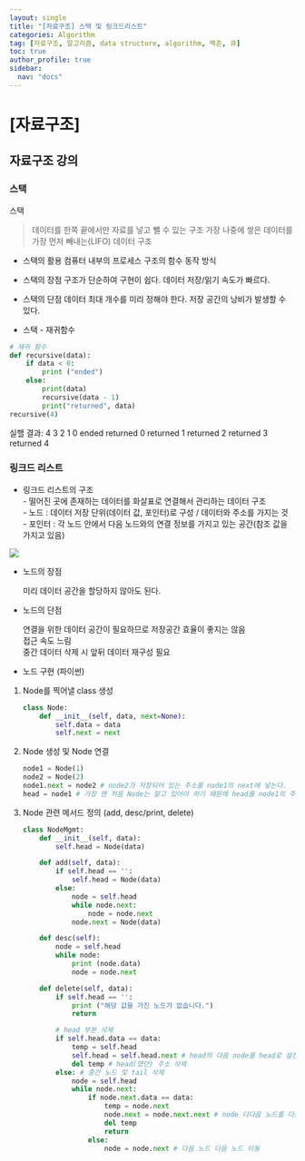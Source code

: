 ```yaml
---
layout: single
title: "[자료구조] 스택 및 링크드리스트"
categories: Algorithm
tag: [자료구조, 알고리즘, data structure, algorithm, 백준, 큐]
toc: true
author_profile: true
sidebar:
  nav: "docs"
---
```


# [자료구조]

## 자료구조 강의

### 스택

스택

> 데이터를 한쪽 끝에서만 자료를 넣고 뺄 수 있는 구조
> 가장 나중에 쌓은 데이터를 가장 먼저 빼내는(LIFO) 데이터 구조

- 스택의 활용
  컴퓨터 내부의 프로세스 구조의 함수 동작 방식

- 스택의 장점
  구조가 단순하여 구현이 쉽다.
  데이터 저장/읽기 속도가 빠르다.

- 스택의 단점
  데이터 최대 개수를 미리 정해야 한다.
  저장 공간의 낭비가 발생할 수 있다.

- 스택 - 재귀함수

```py
# 재귀 함수
def recursive(data):
    if data < 0:
        print ("ended")
    else:
        print(data)
        recursive(data - 1)
        print("returned", data)
recursive(4)
```

실핼 결과:
4
3
2
1
0
ended
returned 0
returned 1
returned 2
returned 3
returned 4

### 링크드 리스트

- 링크드 리스트의 구조
  <br>\- 떨어진 곳에 존재하는 데이터를 화살표로 연결해서 관리하는 데이터 구조
  <br>\- 노드 : 데이터 저장 단위(데이터 값, 포인터)로 구성 / 데이터와 주소를 가지는 것
  <br>\- 포인터 : 각 노드 안에서 다음 노드와의 연결 정보를 가지고 있는 공간(참조 값을 가지고 있음)

![](https://images.velog.io/images/jisu129/post/3dbc8bb9-1485-4405-9c94-8550db10a178/linkedlist.png)

- 노드의 장점

  미리 데이터 공간을 할당하지 않아도 된다.

- 노드의 단점

  연결을 위한 데이터 공간이 필요하므로 저장공간 효율이 좋지는 않음
  <br>접근 속도 느림
  <br>중간 데이터 삭제 시 앞뒤 데이터 재구성 필요

- 노드 구현 (파이썬)

1. Node를 찍어낼 class 생성

   ```py
   class Node:
       def __init__(self, data, next=None):
           self.data = data
           self.next = next
   ```

2. Node 생성 및 Node 연결

   ```py
   node1 = Node(1)
   node2 = Node(2)
   node1.next = node2 # node2가 저장되어 있는 주소를 node1의 next에 넣는다.
   head = node1 # 가장 맨 처음 Node는 알고 있어야 하기 때문에 head를 node1의 주로소 놓는다.
   ```

3. Node 관련 메서드 정의 (add, desc/print, delete)

   ```py
   class NodeMgmt:
       def __init__(self, data):
           self.head = Node(data)

       def add(self, data):
           if self.head == '':
               self.head = Node(data)
           else:
               node = self.head
               while node.next:
                   node = node.next
               node.next = Node(data)

       def desc(self):
           node = self.head
           while node:
               print (node.data)
               node = node.next

       def delete(self, data):
           if self.head == '':
               print ("해당 값을 가진 노드가 없습니다.")
               return

           # head 부분 삭제
           if self.head.data == data:
               temp = self.head
               self.head = self.head.next # head의 다음 node를 head로 설정
               del temp # head(였던) 주소 삭제
           else: # 중간 노드 및 tail 삭제
               node = self.head
               while node.next:
                   if node.next.data == data:
                       temp = node.next
                       node.next = node.next.next # node 다다음 노드를 다음 노드로 하겠다는 것 / 다음 노드를 삭제하겠다는 것
                       del temp
                       return
                   else:
                       node = node.next # 다음 노드 다음 노드 이동
   ```
